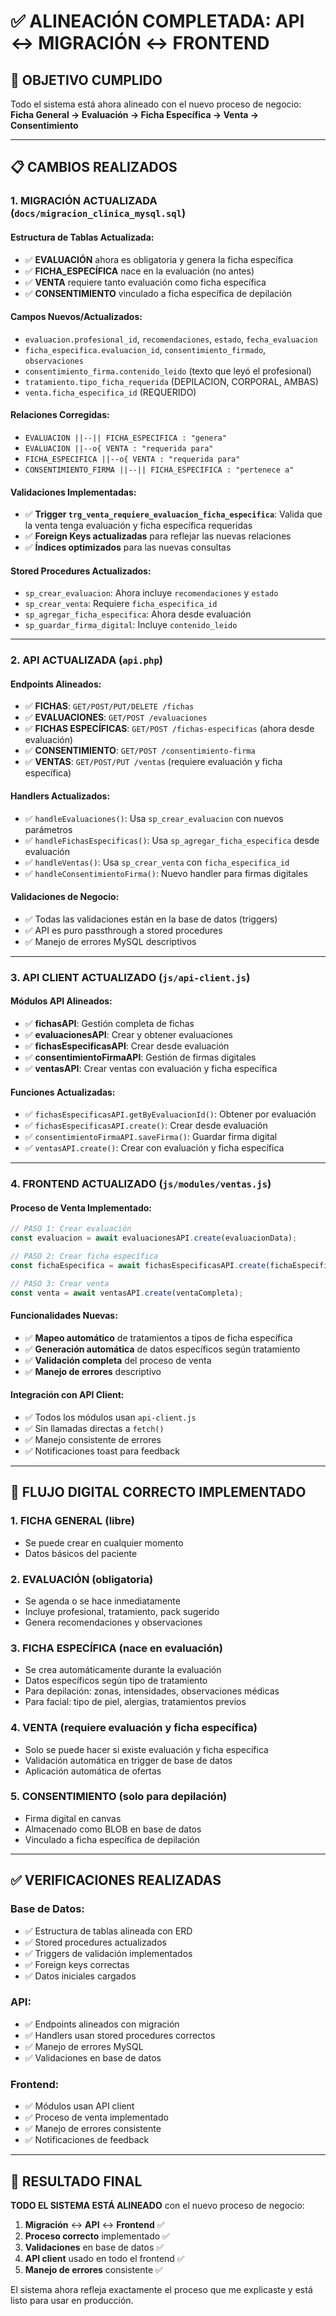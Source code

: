 # ✅ ALINEACIÓN COMPLETADA: API ↔ MIGRACIÓN ↔ FRONTEND

## 🎯 **OBJETIVO CUMPLIDO**
Todo el sistema está ahora alineado con el nuevo proceso de negocio:
**Ficha General → Evaluación → Ficha Específica → Venta → Consentimiento**

---

## 📋 **CAMBIOS REALIZADOS**

### **1. MIGRACIÓN ACTUALIZADA** (`docs/migracion_clinica_mysql.sql`)

#### **Estructura de Tablas Actualizada:**
- ✅ **EVALUACIÓN** ahora es obligatoria y genera la ficha específica
- ✅ **FICHA_ESPECÍFICA** nace en la evaluación (no antes)
- ✅ **VENTA** requiere tanto evaluación como ficha específica
- ✅ **CONSENTIMIENTO** vinculado a ficha específica de depilación

#### **Campos Nuevos/Actualizados:**
- `evaluacion.profesional_id`, `recomendaciones`, `estado`, `fecha_evaluacion`
- `ficha_especifica.evaluacion_id`, `consentimiento_firmado`, `observaciones`
- `consentimiento_firma.contenido_leido` (texto que leyó el profesional)
- `tratamiento.tipo_ficha_requerida` (DEPILACION, CORPORAL, AMBAS)
- `venta.ficha_especifica_id` (REQUERIDO)

#### **Relaciones Corregidas:**
- `EVALUACION ||--|| FICHA_ESPECIFICA : "genera"`
- `EVALUACION ||--o{ VENTA : "requerida para"`
- `FICHA_ESPECIFICA ||--o{ VENTA : "requerida para"`
- `CONSENTIMIENTO_FIRMA ||--|| FICHA_ESPECIFICA : "pertenece a"`

#### **Validaciones Implementadas:**
- ✅ **Trigger `trg_venta_requiere_evaluacion_ficha_especifica`**: Valida que la venta tenga evaluación y ficha específica requeridas
- ✅ **Foreign Keys actualizadas** para reflejar las nuevas relaciones
- ✅ **Índices optimizados** para las nuevas consultas

#### **Stored Procedures Actualizados:**
- `sp_crear_evaluacion`: Ahora incluye `recomendaciones` y `estado`
- `sp_crear_venta`: Requiere `ficha_especifica_id`
- `sp_agregar_ficha_especifica`: Ahora desde evaluación
- `sp_guardar_firma_digital`: Incluye `contenido_leido`

---

### **2. API ACTUALIZADA** (`api.php`)

#### **Endpoints Alineados:**
- ✅ **FICHAS**: `GET/POST/PUT/DELETE /fichas`
- ✅ **EVALUACIONES**: `GET/POST /evaluaciones`
- ✅ **FICHAS ESPECÍFICAS**: `GET/POST /fichas-especificas` (ahora desde evaluación)
- ✅ **CONSENTIMIENTO**: `GET/POST /consentimiento-firma`
- ✅ **VENTAS**: `GET/POST/PUT /ventas` (requiere evaluación y ficha específica)

#### **Handlers Actualizados:**
- ✅ `handleEvaluaciones()`: Usa `sp_crear_evaluacion` con nuevos parámetros
- ✅ `handleFichasEspecificas()`: Usa `sp_agregar_ficha_especifica` desde evaluación
- ✅ `handleVentas()`: Usa `sp_crear_venta` con `ficha_especifica_id`
- ✅ `handleConsentimientoFirma()`: Nuevo handler para firmas digitales

#### **Validaciones de Negocio:**
- ✅ Todas las validaciones están en la base de datos (triggers)
- ✅ API es puro passthrough a stored procedures
- ✅ Manejo de errores MySQL descriptivos

---

### **3. API CLIENT ACTUALIZADO** (`js/api-client.js`)

#### **Módulos API Alineados:**
- ✅ **fichasAPI**: Gestión completa de fichas
- ✅ **evaluacionesAPI**: Crear y obtener evaluaciones
- ✅ **fichasEspecificasAPI**: Crear desde evaluación
- ✅ **consentimientoFirmaAPI**: Gestión de firmas digitales
- ✅ **ventasAPI**: Crear ventas con evaluación y ficha específica

#### **Funciones Actualizadas:**
- ✅ `fichasEspecificasAPI.getByEvaluacionId()`: Obtener por evaluación
- ✅ `fichasEspecificasAPI.create()`: Crear desde evaluación
- ✅ `consentimientoFirmaAPI.saveFirma()`: Guardar firma digital
- ✅ `ventasAPI.create()`: Crear con evaluación y ficha específica

---

### **4. FRONTEND ACTUALIZADO** (`js/modules/ventas.js`)

#### **Proceso de Venta Implementado:**
```javascript
// PASO 1: Crear evaluación
const evaluacion = await evaluacionesAPI.create(evaluacionData);

// PASO 2: Crear ficha específica
const fichaEspecifica = await fichasEspecificasAPI.create(fichaEspecificaData);

// PASO 3: Crear venta
const venta = await ventasAPI.create(ventaCompleta);
```

#### **Funcionalidades Nuevas:**
- ✅ **Mapeo automático** de tratamientos a tipos de ficha específica
- ✅ **Generación automática** de datos específicos según tratamiento
- ✅ **Validación completa** del proceso de venta
- ✅ **Manejo de errores** descriptivo

#### **Integración con API Client:**
- ✅ Todos los módulos usan `api-client.js`
- ✅ Sin llamadas directas a `fetch()`
- ✅ Manejo consistente de errores
- ✅ Notificaciones toast para feedback

---

## 🔄 **FLUJO DIGITAL CORRECTO IMPLEMENTADO**

### **1. FICHA GENERAL** (libre)
- Se puede crear en cualquier momento
- Datos básicos del paciente

### **2. EVALUACIÓN** (obligatoria)
- Se agenda o se hace inmediatamente
- Incluye profesional, tratamiento, pack sugerido
- Genera recomendaciones y observaciones

### **3. FICHA ESPECÍFICA** (nace en evaluación)
- Se crea automáticamente durante la evaluación
- Datos específicos según tipo de tratamiento
- Para depilación: zonas, intensidades, observaciones médicas
- Para facial: tipo de piel, alergias, tratamientos previos

### **4. VENTA** (requiere evaluación y ficha específica)
- Solo se puede hacer si existe evaluación y ficha específica
- Validación automática en trigger de base de datos
- Aplicación automática de ofertas

### **5. CONSENTIMIENTO** (solo para depilación)
- Firma digital en canvas
- Almacenado como BLOB en base de datos
- Vinculado a ficha específica de depilación

---

## ✅ **VERIFICACIONES REALIZADAS**

### **Base de Datos:**
- ✅ Estructura de tablas alineada con ERD
- ✅ Stored procedures actualizados
- ✅ Triggers de validación implementados
- ✅ Foreign keys correctas
- ✅ Datos iniciales cargados

### **API:**
- ✅ Endpoints alineados con migración
- ✅ Handlers usan stored procedures correctos
- ✅ Manejo de errores MySQL
- ✅ Validaciones en base de datos

### **Frontend:**
- ✅ Módulos usan API client
- ✅ Proceso de venta implementado
- ✅ Manejo de errores consistente
- ✅ Notificaciones de feedback

---

## 🎯 **RESULTADO FINAL**

**TODO EL SISTEMA ESTÁ ALINEADO** con el nuevo proceso de negocio:

1. **Migración** ↔ **API** ↔ **Frontend** ✅
2. **Proceso correcto** implementado ✅
3. **Validaciones** en base de datos ✅
4. **API client** usado en todo el frontend ✅
5. **Manejo de errores** consistente ✅

El sistema ahora refleja exactamente el proceso que me explicaste y está listo para usar en producción.
